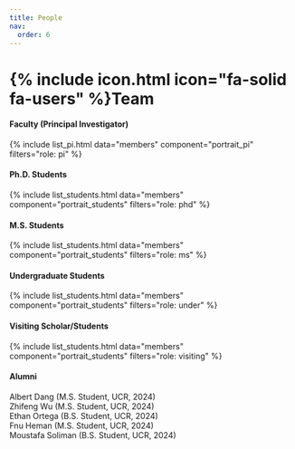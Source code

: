 ```yaml
---
title: People
nav:
  order: 6
---
```


# {% include icon.html icon="fa-solid fa-users" %}Team

#### Faculty (Principal Investigator)
{% include list_pi.html data="members" component="portrait_pi" filters="role: pi" %}
#### Ph.D. Students
{% include list_students.html data="members" component="portrait_students" filters="role: phd" %}
#### M.S. Students
{% include list_students.html data="members" component="portrait_students" filters="role: ms" %}
#### Undergraduate Students
{% include list_students.html data="members" component="portrait_students" filters="role: under" %}
#### Visiting Scholar/Students
{% include list_students.html data="members" component="portrait_students" filters="role: visiting" %}
#### Alumni
Albert Dang (M.S. Student, UCR, 2024) <br>
Zhifeng Wu (M.S. Student, UCR, 2024) <br>
Ethan Ortega (B.S. Student, UCR, 2024) <br>
Fnu Heman (M.S. Student, UCR, 2024) <br>
Moustafa Soliman (B.S. Student, UCR, 2024) <br>
